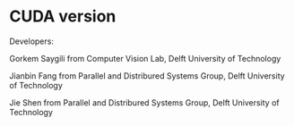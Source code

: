 CUDA version
========

Developers: 

Gorkem Saygili from Computer Vision Lab, Delft University of Technology

Jianbin Fang from Parallel and Distribured Systems Group, Delft University of Technology

Jie Shen from Parallel and Distribured Systems Group, Delft University of Technology
